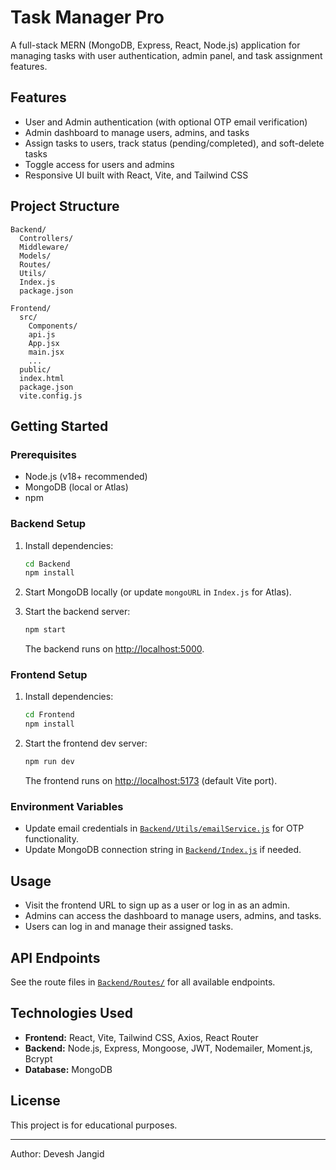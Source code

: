 # Task Manager Pro

A full-stack MERN (MongoDB, Express, React, Node.js) application for managing tasks with user authentication, admin panel, and task assignment features.

## Features

- User and Admin authentication (with optional OTP email verification)
- Admin dashboard to manage users, admins, and tasks
- Assign tasks to users, track status (pending/completed), and soft-delete tasks
- Toggle access for users and admins
- Responsive UI built with React, Vite, and Tailwind CSS

## Project Structure

```
Backend/
  Controllers/
  Middleware/
  Models/
  Routes/
  Utils/
  Index.js
  package.json

Frontend/
  src/
    Components/
    api.js
    App.jsx
    main.jsx
    ...
  public/
  index.html
  package.json
  vite.config.js
```

## Getting Started

### Prerequisites

- Node.js (v18+ recommended)
- MongoDB (local or Atlas)
- npm

### Backend Setup

1. Install dependencies:

   ```sh
   cd Backend
   npm install
   ```

2. Start MongoDB locally (or update `mongoURL` in `Index.js` for Atlas).

3. Start the backend server:

   ```sh
   npm start
   ```

   The backend runs on [http://localhost:5000](http://localhost:5000).

### Frontend Setup

1. Install dependencies:

   ```sh
   cd Frontend
   npm install
   ```

2. Start the frontend dev server:

   ```sh
   npm run dev
   ```

   The frontend runs on [http://localhost:5173](http://localhost:5173) (default Vite port).

### Environment Variables

- Update email credentials in [`Backend/Utils/emailService.js`](Backend/Utils/emailService.js) for OTP functionality.
- Update MongoDB connection string in [`Backend/Index.js`](Backend/Index.js) if needed.

## Usage

- Visit the frontend URL to sign up as a user or log in as an admin.
- Admins can access the dashboard to manage users, admins, and tasks.
- Users can log in and manage their assigned tasks.

## API Endpoints

See the route files in [`Backend/Routes/`](Backend/Routes/) for all available endpoints.

## Technologies Used

- **Frontend:** React, Vite, Tailwind CSS, Axios, React Router
- **Backend:** Node.js, Express, Mongoose, JWT, Nodemailer, Moment.js, Bcrypt
- **Database:** MongoDB

## License

This project is for educational purposes.

---

Author: Devesh Jangid
